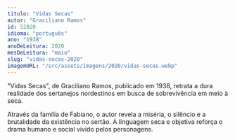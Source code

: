 ```yaml
---
titulo: "Vidas Secas"
autor: "Graciliano Ramos"
id: 52020
idioma: "português"
ano: "1938"
anoDeLeitura: 2020
mesDeLeitura: "maio"
slug: "vidas-secas-2020"
imagemURL: "/src/assets/imagens/2020/vidas-secas.webp"
---
```


"Vidas Secas", de Graciliano Ramos, publicado em 1938, retrata a dura realidade dos sertanejos nordestinos em busca de sobrevivência em meio à seca.

Através da família de Fabiano, o autor revela a miséria, o silêncio e a brutalidade da existência no sertão. A linguagem seca e objetiva reforça o drama humano e social vivido pelos personagens.
